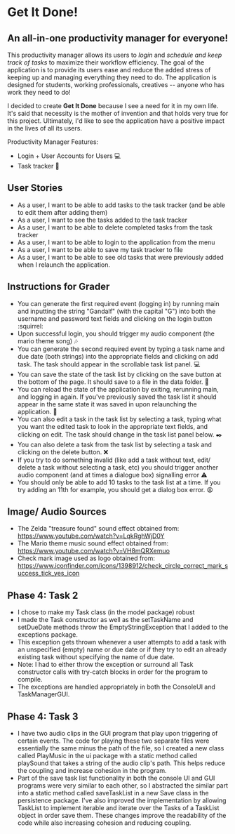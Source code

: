 # Get It Done!

## An all-in-one productivity manager for everyone!

This productivity manager allows its users to *login* and *schedule and keep track of tasks* to maximize their workflow efficiency. 
The goal of the application is to provide its users ease and reduce the added stress 
of keeping up and managing everything they need to do. The application is designed for 
students, working professionals, creatives -- anyone who has work they need to do! <br>

I decided to create **Get It Done** because I see a need for it in my own life. It's said 
that necessity is the mother of invention and that holds very true for this project. Ultimately, I'd like to 
see the application have a positive impact in the lives of all its users.

Productivity Manager Features:
- Login + User Accounts for Users :computer:
- Task tracker :memo:

## User Stories

- As a user, I want to be able to add tasks to the task tracker (and be able to edit them after adding them)
- As a user, I want to see the tasks added to the task tracker
- As a user, I want to be able to delete completed tasks from the task tracker
- As a user, I want to be able to login to the application from the menu
- As a user, I want to be able to save my task tracker to file
- As a user, I want to be able to see old tasks that were previously added when I relaunch the application.

## Instructions for Grader
- You can generate the first required event (logging in) by running main and inputting the string "Gandalf"  (with the capital "G") into both the username and password text fields and clicking on the login button :squirrel:
- Upon successful login, you should trigger my audio component (the mario theme song) :notes:
- You can generate the second required event by typing a task name and due date (both strings) into the appropriate fields and clicking on add task. The task should appear in the scrollable task list panel. :computer:	
- You can save the state of the task list by clicking on the save button at the bottom of the page. It should save to a file in the data folder. :floppy_disk:
- You can reload the state of the application by exiting, rerunning main, and logging in again. If you've previously saved the task list it should appear in the same state it was saved in upon relaunching the application. :file_folder:
- You can also edit a task in the task list by selecting a task, typing what you want the edited task to look in the appropriate text fields, and clicking on edit. The task should change in the task list panel below. :black_nib:
- You can also delete a task from the task list by selecting a task and clicking on the delete button. :x:
- If you try to do something invalid (like add a task without text, edit/ delete a task without selecting a task, etc) you should trigger another audio component (and at times a dialogue box) signalling error :warning: 
- You should only be able to add 10 tasks to the task list at a time. If you try adding an 11th for example, you should get a dialog box error. :weary:

## Image/ Audio Sources
- The Zelda "treasure found" sound effect obtained from: https://www.youtube.com/watch?v=LqkRghWjD0Y
- The Mario theme music sound effect obtained from: https://www.youtube.com/watch?v=VH8mQRXemuo
- Check mark image used as logo obtained from: https://www.iconfinder.com/icons/1398912/check_circle_correct_mark_success_tick_yes_icon

## Phase 4: Task 2
- I chose to make my Task class (in the model package) robust 
- I made the Task constructor as well as the setTaskName and setDueDate methods throw the EmptyStringException that I added to the exceptions package. 
- This exception gets thrown whenever a user attempts to add a task with an unspecified (empty) name or due date or if they try to edit an already existing task without specifying the name of due date.
- Note: I had to either throw the exception or surround all Task constructor calls with try-catch blocks in order for the program to compile.
- The exceptions are handled appropriately in both the ConsoleUI and TaskManagerGUI.

## Phase 4: Task 3
- I have two audio clips in the GUI program that play upon triggering of certain events. The code for playing these two separate files were essentially the same minus the path of the file, so I created a new class called PlayMusic in the ui package with a static method called playSound that takes a string of the audio clip's path. This helps reduce the coupling and increase cohesion in the program.
- Part of the save task list functionality in both the console UI and GUI programs were very similar to each other, so I abstracted the similar part into a static method called saveTaskList in a new Save class in the persistence package. I've also improved the implementation by allowing TaskList to implement iterable and iterate over the Tasks of a TaskList object in order save them. These changes improve the readability of the code while also increasing cohesion and reducing coupling.